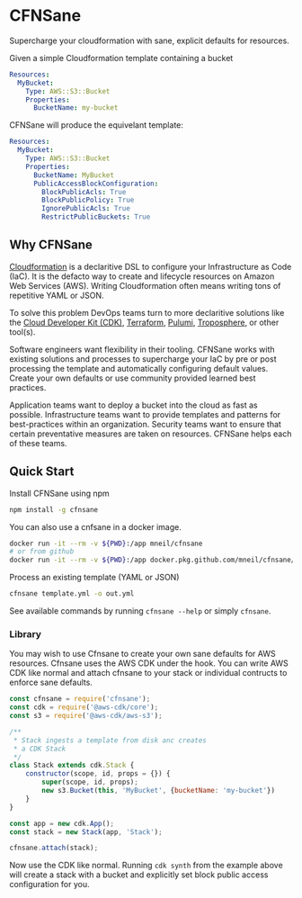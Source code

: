 # CFNSane

Supercharge your cloudformation with sane, explicit defaults for resources.

Given a simple Cloudformation template containing a bucket

```yaml
Resources:
  MyBucket:
    Type: AWS::S3::Bucket
    Properties:
      BucketName: my-bucket
```

CFNSane will produce the equivelant template:

```yaml
Resources:
  MyBucket:
    Type: AWS::S3::Bucket
    Properties:
      BucketName: MyBucket
      PublicAccessBlockConfiguration:
        BlockPublicAcls: True
        BlockPublicPolicy: True
        IgnorePublicAcls: True
        RestrictPublicBuckets: True
```

## Why CFNSane

[Cloudformation](https://aws.amazon.com/cloudformation/) is a declaritive DSL to
configure your Infrastructure as Code (IaC). It is the defacto way to create
and lifecycle resources on Amazon Web Services (AWS). Writing Cloudformation often
means writing tons of repetitive YAML or JSON.

To solve this problem DevOps teams turn to more declaritive solutions like the
[Cloud Developer Kit (CDK)](https://aws.amazon.com/cdk/), [Terraform](https://www.terraform.io/),
[Pulumi](https://www.pulumi.com/), [Troposphere](https://github.com/cloudtools/troposphere),
or other tool(s).

Software engineers want flexibility in their tooling. CFNSane works with existing solutions and processes to supercharge your IaC by pre or post processing the template and automatically configuring default values. Create your own defaults or use community provided learned best practices.

Application teams want to deploy a bucket into the cloud as fast as possible. Infrastructure teams want to provide templates and patterns for best-practices within an organization. Security teams want to ensure that certain preventative measures are taken on resources. CFNSane helps each of these teams.

## Quick Start

Install CFNSane using npm

```bash
npm install -g cfnsane
```

You can also use a cnfsane in a docker image.

```bash
docker run -it --rm -v ${PWD}:/app mneil/cfnsane
# or from github
docker run -it --rm -v ${PWD}:/app docker.pkg.github.com/mneil/cfnsane/cfnsane
```

Process an existing template (YAML or JSON)

```bash
cfnsane template.yml -o out.yml
```

See available commands by running `cfnsane --help` or simply `cfnsane`.

### Library

You may wish to use Cfnsane to create your own sane defaults for AWS resources. Cfnsane uses the AWS CDK under the hook. You can write AWS CDK like normal and attach cfnsane to your stack or individual contructs to enforce sane defaults.

```javascript
const cfnsane = require('cfnsane');
const cdk = require('@aws-cdk/core');
const s3 = require('@aws-cdk/aws-s3');

/**
 * Stack ingests a template from disk anc creates
 * a CDK Stack
 */
class Stack extends cdk.Stack {
    constructor(scope, id, props = {}) {
        super(scope, id, props);
        new s3.Bucket(this, 'MyBucket', {bucketName: 'my-bucket'})
    }
}

const app = new cdk.App();
const stack = new Stack(app, 'Stack');

cfnsane.attach(stack);
```

Now use the CDK like normal. Running `cdk synth` from the example above will create a stack with a bucket and explicitly set block public access configuration for you.
